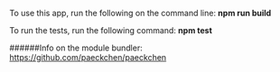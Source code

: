 To use this app, run the following on the command line: **npm run build**

To run the tests, run the following command: **npm test**

######Info on the module bundler: https://github.com/paeckchen/paeckchen
